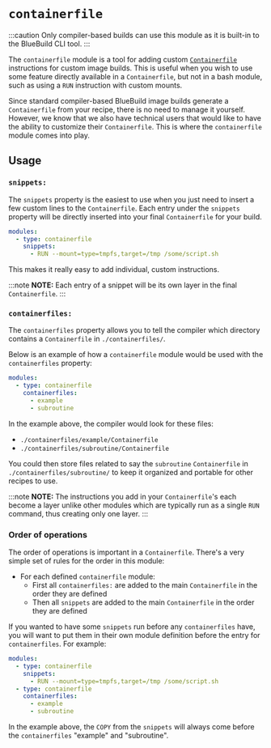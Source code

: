 # `containerfile`

:::caution
Only compiler-based builds can use this module as it is built-in to the BlueBuild CLI tool.
:::

The `containerfile` module is a tool for adding custom [`Containerfile`](https://github.com/containers/common/blob/main/docs/Containerfile.5.md) instructions for custom image builds. This is useful when you wish to use some feature directly available in a `Containerfile`, but not in a bash module, such as using a `RUN` instruction with custom mounts.

Since standard compiler-based BlueBuild image builds generate a `Containerfile` from your recipe, there is no need to manage it yourself. However, we know that we also have technical users that would like to have the ability to customize their `Containerfile`. This is where the `containerfile` module comes into play. 

## Usage

### `snippets:`

The `snippets` property is the easiest to use when you just need to insert a few custom lines to the `Containerfile`. Each entry under the `snippets` property will be directly inserted into your final `Containerfile` for your build.

```yaml
modules:
  - type: containerfile
    snippets:
      - RUN --mount=type=tmpfs,target=/tmp /some/script.sh
```

This makes it really easy to add individual, custom instructions.

:::note
**NOTE:** Each entry of a snippet will be its own layer in the final `Containerfile`.
:::

### `containerfiles:`

The `containerfiles` property allows you to tell the compiler which directory contains a `Containerfile` in `./containerfiles/`. 

Below is an example of how a `containerfile` module would be used with the `containerfiles` property:

```yaml
modules:
  - type: containerfile
    containerfiles:
      - example
      - subroutine
```

In the example above, the compiler would look for these files:

- `./containerfiles/example/Containerfile`
- `./containerfiles/subroutine/Containerfile`

You could then store files related to say the `subroutine` `Containerfile` in `./containerfiles/subroutine/` to keep it organized and portable for other recipes to use.

:::note
**NOTE:** The instructions you add in your `Containerfile`'s each become a layer unlike other modules which are typically run as a single `RUN` command, thus creating only one layer.
:::

### Order of operations

The order of operations is important in a `Containerfile`. There's a very simple set of rules for the order in this module:

- For each defined `containerfile` module:
  - First all `containerfiles:` are added to the main `Containerfile` in the order they are defined
  - Then all `snippets` are added to the main `Containerfile` in the order they are defined

If you wanted to have some `snippets` run before any `containerfiles` have, you will want to put them in their own module definition before the entry for `containerfiles`. For example:

```yaml
modules:
  - type: containerfile
    snippets:
      - RUN --mount=type=tmpfs,target=/tmp /some/script.sh
  - type: containerfile
    containerfiles:
      - example
      - subroutine
```

In the example above, the `COPY` from the `snippets` will always come before the `containerfiles` "example" and "subroutine".
